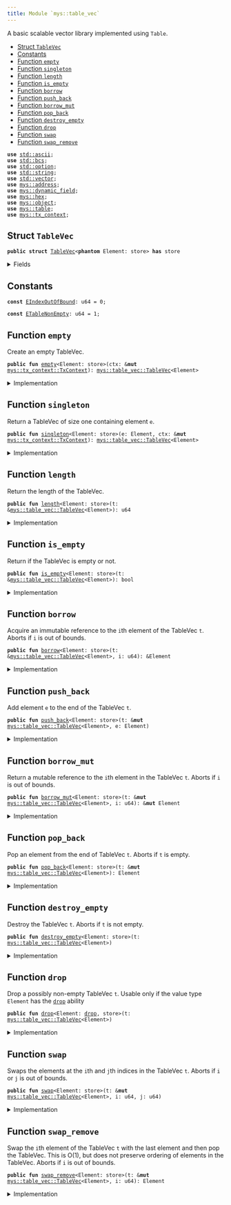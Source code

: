 ```yaml
---
title: Module `mys::table_vec`
---
```


A basic scalable vector library implemented using <code>Table</code>.


-  [Struct `TableVec`](#mys_table_vec_TableVec)
-  [Constants](#@Constants_0)
-  [Function `empty`](#mys_table_vec_empty)
-  [Function `singleton`](#mys_table_vec_singleton)
-  [Function `length`](#mys_table_vec_length)
-  [Function `is_empty`](#mys_table_vec_is_empty)
-  [Function `borrow`](#mys_table_vec_borrow)
-  [Function `push_back`](#mys_table_vec_push_back)
-  [Function `borrow_mut`](#mys_table_vec_borrow_mut)
-  [Function `pop_back`](#mys_table_vec_pop_back)
-  [Function `destroy_empty`](#mys_table_vec_destroy_empty)
-  [Function `drop`](#mys_table_vec_drop)
-  [Function `swap`](#mys_table_vec_swap)
-  [Function `swap_remove`](#mys_table_vec_swap_remove)


<pre><code><b>use</b> <a href="../std/ascii.md#std_ascii">std::ascii</a>;
<b>use</b> <a href="../std/bcs.md#std_bcs">std::bcs</a>;
<b>use</b> <a href="../std/option.md#std_option">std::option</a>;
<b>use</b> <a href="../std/string.md#std_string">std::string</a>;
<b>use</b> <a href="../std/vector.md#std_vector">std::vector</a>;
<b>use</b> <a href="../mys/address.md#mys_address">mys::address</a>;
<b>use</b> <a href="../mys/dynamic_field.md#mys_dynamic_field">mys::dynamic_field</a>;
<b>use</b> <a href="../mys/hex.md#mys_hex">mys::hex</a>;
<b>use</b> <a href="../mys/object.md#mys_object">mys::object</a>;
<b>use</b> <a href="../mys/table.md#mys_table">mys::table</a>;
<b>use</b> <a href="../mys/tx_context.md#mys_tx_context">mys::tx_context</a>;
</code></pre>



<a name="mys_table_vec_TableVec"></a>

## Struct `TableVec`



<pre><code><b>public</b> <b>struct</b> <a href="../mys/table_vec.md#mys_table_vec_TableVec">TableVec</a>&lt;<b>phantom</b> Element: store&gt; <b>has</b> store
</code></pre>



<details>
<summary>Fields</summary>


<dl>
<dt>
<code>contents: <a href="../mys/table.md#mys_table_Table">mys::table::Table</a>&lt;u64, Element&gt;</code>
</dt>
<dd>
 The contents of the table vector.
</dd>
</dl>


</details>

<a name="@Constants_0"></a>

## Constants


<a name="mys_table_vec_EIndexOutOfBound"></a>



<pre><code><b>const</b> <a href="../mys/table_vec.md#mys_table_vec_EIndexOutOfBound">EIndexOutOfBound</a>: u64 = 0;
</code></pre>



<a name="mys_table_vec_ETableNonEmpty"></a>



<pre><code><b>const</b> <a href="../mys/table_vec.md#mys_table_vec_ETableNonEmpty">ETableNonEmpty</a>: u64 = 1;
</code></pre>



<a name="mys_table_vec_empty"></a>

## Function `empty`

Create an empty TableVec.


<pre><code><b>public</b> <b>fun</b> <a href="../mys/table_vec.md#mys_table_vec_empty">empty</a>&lt;Element: store&gt;(ctx: &<b>mut</b> <a href="../mys/tx_context.md#mys_tx_context_TxContext">mys::tx_context::TxContext</a>): <a href="../mys/table_vec.md#mys_table_vec_TableVec">mys::table_vec::TableVec</a>&lt;Element&gt;
</code></pre>



<details>
<summary>Implementation</summary>


<pre><code><b>public</b> <b>fun</b> <a href="../mys/table_vec.md#mys_table_vec_empty">empty</a>&lt;Element: store&gt;(ctx: &<b>mut</b> TxContext): <a href="../mys/table_vec.md#mys_table_vec_TableVec">TableVec</a>&lt;Element&gt; {
    <a href="../mys/table_vec.md#mys_table_vec_TableVec">TableVec</a> {
        contents: <a href="../mys/table.md#mys_table_new">table::new</a>(ctx),
    }
}
</code></pre>



</details>

<a name="mys_table_vec_singleton"></a>

## Function `singleton`

Return a TableVec of size one containing element <code>e</code>.


<pre><code><b>public</b> <b>fun</b> <a href="../mys/table_vec.md#mys_table_vec_singleton">singleton</a>&lt;Element: store&gt;(e: Element, ctx: &<b>mut</b> <a href="../mys/tx_context.md#mys_tx_context_TxContext">mys::tx_context::TxContext</a>): <a href="../mys/table_vec.md#mys_table_vec_TableVec">mys::table_vec::TableVec</a>&lt;Element&gt;
</code></pre>



<details>
<summary>Implementation</summary>


<pre><code><b>public</b> <b>fun</b> <a href="../mys/table_vec.md#mys_table_vec_singleton">singleton</a>&lt;Element: store&gt;(e: Element, ctx: &<b>mut</b> TxContext): <a href="../mys/table_vec.md#mys_table_vec_TableVec">TableVec</a>&lt;Element&gt; {
    <b>let</b> <b>mut</b> t = <a href="../mys/table_vec.md#mys_table_vec_empty">empty</a>(ctx);
    t.<a href="../mys/table_vec.md#mys_table_vec_push_back">push_back</a>(e);
    t
}
</code></pre>



</details>

<a name="mys_table_vec_length"></a>

## Function `length`

Return the length of the TableVec.


<pre><code><b>public</b> <b>fun</b> <a href="../mys/table_vec.md#mys_table_vec_length">length</a>&lt;Element: store&gt;(t: &<a href="../mys/table_vec.md#mys_table_vec_TableVec">mys::table_vec::TableVec</a>&lt;Element&gt;): u64
</code></pre>



<details>
<summary>Implementation</summary>


<pre><code><b>public</b> <b>fun</b> <a href="../mys/table_vec.md#mys_table_vec_length">length</a>&lt;Element: store&gt;(t: &<a href="../mys/table_vec.md#mys_table_vec_TableVec">TableVec</a>&lt;Element&gt;): u64 {
    t.contents.<a href="../mys/table_vec.md#mys_table_vec_length">length</a>()
}
</code></pre>



</details>

<a name="mys_table_vec_is_empty"></a>

## Function `is_empty`

Return if the TableVec is empty or not.


<pre><code><b>public</b> <b>fun</b> <a href="../mys/table_vec.md#mys_table_vec_is_empty">is_empty</a>&lt;Element: store&gt;(t: &<a href="../mys/table_vec.md#mys_table_vec_TableVec">mys::table_vec::TableVec</a>&lt;Element&gt;): bool
</code></pre>



<details>
<summary>Implementation</summary>


<pre><code><b>public</b> <b>fun</b> <a href="../mys/table_vec.md#mys_table_vec_is_empty">is_empty</a>&lt;Element: store&gt;(t: &<a href="../mys/table_vec.md#mys_table_vec_TableVec">TableVec</a>&lt;Element&gt;): bool {
    t.<a href="../mys/table_vec.md#mys_table_vec_length">length</a>() == 0
}
</code></pre>



</details>

<a name="mys_table_vec_borrow"></a>

## Function `borrow`

Acquire an immutable reference to the <code>i</code>th element of the TableVec <code>t</code>.
Aborts if <code>i</code> is out of bounds.


<pre><code><b>public</b> <b>fun</b> <a href="../mys/borrow.md#mys_borrow">borrow</a>&lt;Element: store&gt;(t: &<a href="../mys/table_vec.md#mys_table_vec_TableVec">mys::table_vec::TableVec</a>&lt;Element&gt;, i: u64): &Element
</code></pre>



<details>
<summary>Implementation</summary>


<pre><code><b>public</b> <b>fun</b> <a href="../mys/borrow.md#mys_borrow">borrow</a>&lt;Element: store&gt;(t: &<a href="../mys/table_vec.md#mys_table_vec_TableVec">TableVec</a>&lt;Element&gt;, i: u64): &Element {
    <b>assert</b>!(t.<a href="../mys/table_vec.md#mys_table_vec_length">length</a>() &gt; i, <a href="../mys/table_vec.md#mys_table_vec_EIndexOutOfBound">EIndexOutOfBound</a>);
    &t.contents[i]
}
</code></pre>



</details>

<a name="mys_table_vec_push_back"></a>

## Function `push_back`

Add element <code>e</code> to the end of the TableVec <code>t</code>.


<pre><code><b>public</b> <b>fun</b> <a href="../mys/table_vec.md#mys_table_vec_push_back">push_back</a>&lt;Element: store&gt;(t: &<b>mut</b> <a href="../mys/table_vec.md#mys_table_vec_TableVec">mys::table_vec::TableVec</a>&lt;Element&gt;, e: Element)
</code></pre>



<details>
<summary>Implementation</summary>


<pre><code><b>public</b> <b>fun</b> <a href="../mys/table_vec.md#mys_table_vec_push_back">push_back</a>&lt;Element: store&gt;(t: &<b>mut</b> <a href="../mys/table_vec.md#mys_table_vec_TableVec">TableVec</a>&lt;Element&gt;, e: Element) {
    <b>let</b> key = t.<a href="../mys/table_vec.md#mys_table_vec_length">length</a>();
    t.contents.add(key, e);
}
</code></pre>



</details>

<a name="mys_table_vec_borrow_mut"></a>

## Function `borrow_mut`

Return a mutable reference to the <code>i</code>th element in the TableVec <code>t</code>.
Aborts if <code>i</code> is out of bounds.


<pre><code><b>public</b> <b>fun</b> <a href="../mys/table_vec.md#mys_table_vec_borrow_mut">borrow_mut</a>&lt;Element: store&gt;(t: &<b>mut</b> <a href="../mys/table_vec.md#mys_table_vec_TableVec">mys::table_vec::TableVec</a>&lt;Element&gt;, i: u64): &<b>mut</b> Element
</code></pre>



<details>
<summary>Implementation</summary>


<pre><code><b>public</b> <b>fun</b> <a href="../mys/table_vec.md#mys_table_vec_borrow_mut">borrow_mut</a>&lt;Element: store&gt;(t: &<b>mut</b> <a href="../mys/table_vec.md#mys_table_vec_TableVec">TableVec</a>&lt;Element&gt;, i: u64): &<b>mut</b> Element {
    <b>assert</b>!(t.<a href="../mys/table_vec.md#mys_table_vec_length">length</a>() &gt; i, <a href="../mys/table_vec.md#mys_table_vec_EIndexOutOfBound">EIndexOutOfBound</a>);
    &<b>mut</b> t.contents[i]
}
</code></pre>



</details>

<a name="mys_table_vec_pop_back"></a>

## Function `pop_back`

Pop an element from the end of TableVec <code>t</code>.
Aborts if <code>t</code> is empty.


<pre><code><b>public</b> <b>fun</b> <a href="../mys/table_vec.md#mys_table_vec_pop_back">pop_back</a>&lt;Element: store&gt;(t: &<b>mut</b> <a href="../mys/table_vec.md#mys_table_vec_TableVec">mys::table_vec::TableVec</a>&lt;Element&gt;): Element
</code></pre>



<details>
<summary>Implementation</summary>


<pre><code><b>public</b> <b>fun</b> <a href="../mys/table_vec.md#mys_table_vec_pop_back">pop_back</a>&lt;Element: store&gt;(t: &<b>mut</b> <a href="../mys/table_vec.md#mys_table_vec_TableVec">TableVec</a>&lt;Element&gt;): Element {
    <b>let</b> <a href="../mys/table_vec.md#mys_table_vec_length">length</a> = <a href="../mys/table_vec.md#mys_table_vec_length">length</a>(t);
    <b>assert</b>!(<a href="../mys/table_vec.md#mys_table_vec_length">length</a> &gt; 0, <a href="../mys/table_vec.md#mys_table_vec_EIndexOutOfBound">EIndexOutOfBound</a>);
    t.contents.remove(<a href="../mys/table_vec.md#mys_table_vec_length">length</a> - 1)
}
</code></pre>



</details>

<a name="mys_table_vec_destroy_empty"></a>

## Function `destroy_empty`

Destroy the TableVec <code>t</code>.
Aborts if <code>t</code> is not empty.


<pre><code><b>public</b> <b>fun</b> <a href="../mys/table_vec.md#mys_table_vec_destroy_empty">destroy_empty</a>&lt;Element: store&gt;(t: <a href="../mys/table_vec.md#mys_table_vec_TableVec">mys::table_vec::TableVec</a>&lt;Element&gt;)
</code></pre>



<details>
<summary>Implementation</summary>


<pre><code><b>public</b> <b>fun</b> <a href="../mys/table_vec.md#mys_table_vec_destroy_empty">destroy_empty</a>&lt;Element: store&gt;(t: <a href="../mys/table_vec.md#mys_table_vec_TableVec">TableVec</a>&lt;Element&gt;) {
    <b>assert</b>!(<a href="../mys/table_vec.md#mys_table_vec_length">length</a>(&t) == 0, <a href="../mys/table_vec.md#mys_table_vec_ETableNonEmpty">ETableNonEmpty</a>);
    <b>let</b> <a href="../mys/table_vec.md#mys_table_vec_TableVec">TableVec</a> { contents } = t;
    contents.<a href="../mys/table_vec.md#mys_table_vec_destroy_empty">destroy_empty</a>();
}
</code></pre>



</details>

<a name="mys_table_vec_drop"></a>

## Function `drop`

Drop a possibly non-empty TableVec <code>t</code>.
Usable only if the value type <code>Element</code> has the <code><a href="../mys/table_vec.md#mys_table_vec_drop">drop</a></code> ability


<pre><code><b>public</b> <b>fun</b> <a href="../mys/table_vec.md#mys_table_vec_drop">drop</a>&lt;Element: <a href="../mys/table_vec.md#mys_table_vec_drop">drop</a>, store&gt;(t: <a href="../mys/table_vec.md#mys_table_vec_TableVec">mys::table_vec::TableVec</a>&lt;Element&gt;)
</code></pre>



<details>
<summary>Implementation</summary>


<pre><code><b>public</b> <b>fun</b> <a href="../mys/table_vec.md#mys_table_vec_drop">drop</a>&lt;Element: <a href="../mys/table_vec.md#mys_table_vec_drop">drop</a> + store&gt;(t: <a href="../mys/table_vec.md#mys_table_vec_TableVec">TableVec</a>&lt;Element&gt;) {
    <b>let</b> <a href="../mys/table_vec.md#mys_table_vec_TableVec">TableVec</a> { contents } = t;
    contents.<a href="../mys/table_vec.md#mys_table_vec_drop">drop</a>()
}
</code></pre>



</details>

<a name="mys_table_vec_swap"></a>

## Function `swap`

Swaps the elements at the <code>i</code>th and <code>j</code>th indices in the TableVec <code>t</code>.
Aborts if <code>i</code> or <code>j</code> is out of bounds.


<pre><code><b>public</b> <b>fun</b> <a href="../mys/table_vec.md#mys_table_vec_swap">swap</a>&lt;Element: store&gt;(t: &<b>mut</b> <a href="../mys/table_vec.md#mys_table_vec_TableVec">mys::table_vec::TableVec</a>&lt;Element&gt;, i: u64, j: u64)
</code></pre>



<details>
<summary>Implementation</summary>


<pre><code><b>public</b> <b>fun</b> <a href="../mys/table_vec.md#mys_table_vec_swap">swap</a>&lt;Element: store&gt;(t: &<b>mut</b> <a href="../mys/table_vec.md#mys_table_vec_TableVec">TableVec</a>&lt;Element&gt;, i: u64, j: u64) {
    <b>assert</b>!(t.<a href="../mys/table_vec.md#mys_table_vec_length">length</a>() &gt; i, <a href="../mys/table_vec.md#mys_table_vec_EIndexOutOfBound">EIndexOutOfBound</a>);
    <b>assert</b>!(t.<a href="../mys/table_vec.md#mys_table_vec_length">length</a>() &gt; j, <a href="../mys/table_vec.md#mys_table_vec_EIndexOutOfBound">EIndexOutOfBound</a>);
    <b>if</b> (i == j) {
        <b>return</b>
    };
    <b>let</b> element_i = t.contents.remove(i);
    <b>let</b> element_j = t.contents.remove(j);
    t.contents.add(j, element_i);
    t.contents.add(i, element_j);
}
</code></pre>



</details>

<a name="mys_table_vec_swap_remove"></a>

## Function `swap_remove`

Swap the <code>i</code>th element of the TableVec <code>t</code> with the last element and then pop the TableVec.
This is O(1), but does not preserve ordering of elements in the TableVec.
Aborts if <code>i</code> is out of bounds.


<pre><code><b>public</b> <b>fun</b> <a href="../mys/table_vec.md#mys_table_vec_swap_remove">swap_remove</a>&lt;Element: store&gt;(t: &<b>mut</b> <a href="../mys/table_vec.md#mys_table_vec_TableVec">mys::table_vec::TableVec</a>&lt;Element&gt;, i: u64): Element
</code></pre>



<details>
<summary>Implementation</summary>


<pre><code><b>public</b> <b>fun</b> <a href="../mys/table_vec.md#mys_table_vec_swap_remove">swap_remove</a>&lt;Element: store&gt;(t: &<b>mut</b> <a href="../mys/table_vec.md#mys_table_vec_TableVec">TableVec</a>&lt;Element&gt;, i: u64): Element {
    <b>assert</b>!(t.<a href="../mys/table_vec.md#mys_table_vec_length">length</a>() &gt; i, <a href="../mys/table_vec.md#mys_table_vec_EIndexOutOfBound">EIndexOutOfBound</a>);
    <b>let</b> last_idx = t.<a href="../mys/table_vec.md#mys_table_vec_length">length</a>() - 1;
    t.<a href="../mys/table_vec.md#mys_table_vec_swap">swap</a>(i, last_idx);
    t.<a href="../mys/table_vec.md#mys_table_vec_pop_back">pop_back</a>()
}
</code></pre>



</details>
